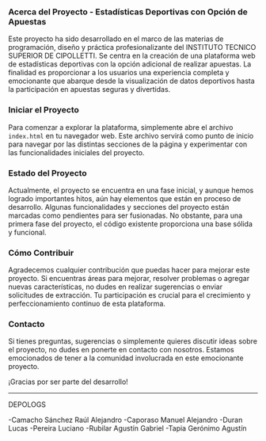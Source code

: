 ### Acerca del Proyecto - Estadísticas Deportivas con Opción de Apuestas

Este proyecto ha sido desarrollado en el marco de las materias de programación, diseño y práctica profesionalizante del INSTITUTO TECNICO SUPERIOR DE CIPOLLETTI. Se centra en la creación de una plataforma web de estadísticas deportivas con la opción adicional de realizar apuestas. La finalidad es proporcionar a los usuarios una experiencia completa y emocionante que abarque desde la visualización de datos deportivos hasta la participación en apuestas seguras y divertidas.

### Iniciar el Proyecto

Para comenzar a explorar la plataforma, simplemente abre el archivo `index.html` en tu navegador web. Este archivo servirá como punto de inicio para navegar por las distintas secciones de la página y experimentar con las funcionalidades iniciales del proyecto.

### Estado del Proyecto

Actualmente, el proyecto se encuentra en una fase inicial, y aunque hemos logrado importantes hitos, aún hay elementos que están en proceso de desarrollo. Algunas funcionalidades y secciones del proyecto están marcadas como pendientes para ser fusionadas. No obstante, para una primera fase del proyecto, el código existente proporciona una base sólida y funcional.

### Cómo Contribuir

Agradecemos cualquier contribución que puedas hacer para mejorar este proyecto. Si encuentras áreas para mejorar, resolver problemas o agregar nuevas características, no dudes en realizar sugerencias o enviar solicitudes de extracción. Tu participación es crucial para el crecimiento y perfeccionamiento continuo de esta plataforma.

### Contacto

Si tienes preguntas, sugerencias o simplemente quieres discutir ideas sobre el proyecto, no dudes en ponerte en contacto con nosotros. Estamos emocionados de tener a la comunidad involucrada en este emocionante proyecto.

¡Gracias por ser parte del desarrollo!

---

DEPOLOGS

-Camacho Sánchez Raúl Alejandro 
-Caporaso Manuel Alejandro 
-Duran Lucas 
-Pereira Luciano 
-Rubilar Agustín Gabriel 
-Tapia Gerónimo Agustín
